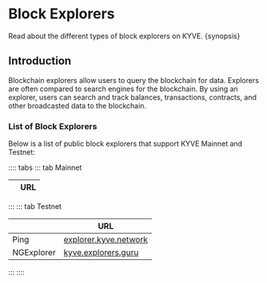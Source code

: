<!--
order: 3
-->

# Block Explorers

Read about the different types of block explorers on KYVE. {synopsis}

## Introduction

Blockchain explorers allow users to query the blockchain for data. Explorers are often compared to search engines for the blockchain. By using an explorer, users can search and track balances, transactions, contracts, and other broadcasted data to the blockchain.

### List of Block Explorers

Below is a list of public block explorers that support KYVE Mainnet and Testnet:

:::: tabs
::: tab Mainnet

|     | URL |
| --- | --- |

:::
::: tab Testnet

|            | URL                                                    |
| ---------- | ------------------------------------------------------ |
| Ping       | [explorer.kyve.network](https://explorer.kyve.network) |
| NGExplorer | [kyve.explorers.guru](https://kyve.explorers.guru/)    |

:::
::::
